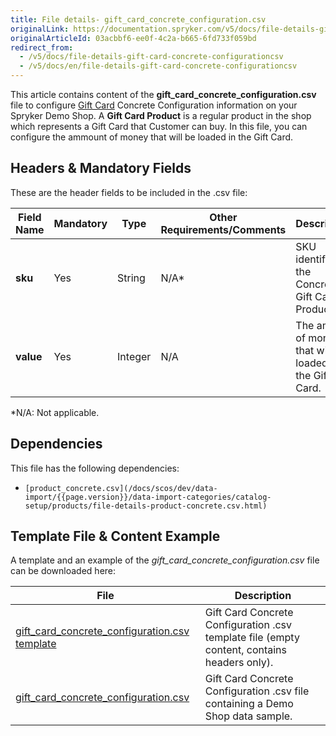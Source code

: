 ```yaml
---
title: File details- gift_card_concrete_configuration.csv
originalLink: https://documentation.spryker.com/v5/docs/file-details-gift-card-concrete-configurationcsv
originalArticleId: 03acbbf6-ee0f-4c2a-b665-6fd733f059bd
redirect_from:
  - /v5/docs/file-details-gift-card-concrete-configurationcsv
  - /v5/docs/en/file-details-gift-card-concrete-configurationcsv
---
```


This article contains content of the **gift_card_concrete_configuration.csv** file to configure [Gift Card](/docs/scos/user/features/{{page.version}}/gift-cards/gift-cards-feature-overview.html) Concrete Configuration information on your Spryker Demo Shop. A **Gift Card Product** is a regular product in the shop which represents a Gift Card that Customer can buy. In this file,  you can configure the ammount of money that will be loaded in the Gift Card.

## Headers & Mandatory Fields 
These are the header fields to be included in the .csv file:

| Field Name | Mandatory | Type | Other Requirements/Comments | Description |
| --- | --- | --- | --- | --- |
| **sku** | Yes | String |N/A* | SKU identifier of the Concrete Gift Card Product. |
| **value** | Yes | Integer |N/A |The amount of money that will be loaded in the Gift Card.  |
*N/A: Not applicable.

## Dependencies

This file has the following dependencies:
*     [product_concrete.csv](/docs/scos/dev/data-import/{{page.version}}/data-import-categories/catalog-setup/products/file-details-product-concrete.csv.html)

## Template File & Content Example
A template and an example of the *gift_card_concrete_configuration.csv*  file can be downloaded here:

| File | Description |
| --- | --- |
| [gift_card_concrete_configuration.csv template]() | Gift Card Concrete Configuration .csv template file (empty content, contains headers only). |
| [gift_card_concrete_configuration.csv]() | Gift Card Concrete Configuration .csv file containing a Demo Shop data sample. |
